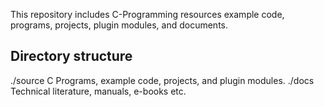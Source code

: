 This repository includes C-Programming resources example code, programs, projects, plugin modules, and documents.

Directory structure
-------------------
./source
        C Programs, example code, projects, and plugin modules.
./docs
        Technical literature, manuals, e-books etc.
